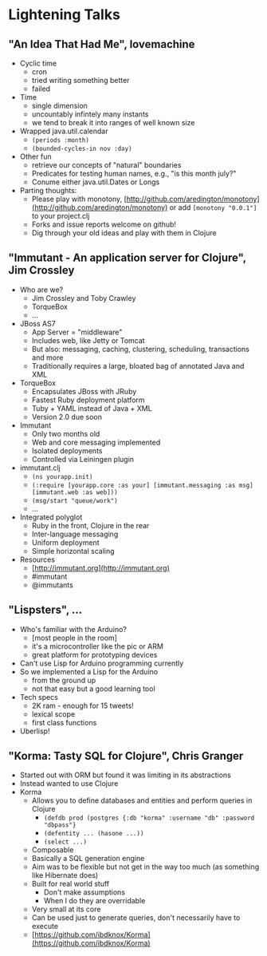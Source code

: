 # Lightening Talks #

## "An Idea That Had Me", lovemachine ##
   * Cyclic time
      * cron 
      * tried writing something better
      * failed
   * Time
      * single dimension
      * uncountably infintely many instants
      * we tend to break it into ranges of well known size
   * Wrapped java.util.calendar
      * `(periods :month)`
      * `(bounded-cycles-in nov :day)`
   * Other fun
      * retrieve our concepts of "natural" boundaries
      * Predicates for testing human names, e.g., "is this month july?"
      * Conume either java.util.Dates or Longs
   * Parting thoughts:
      * Please play with monotony, [http://github.com/aredington/monotony](http://github.com/aredington/monotony) or add `[monotony "0.0.1"]` to your project.clj
      * Forks and issue reports welcome on github!
      * Dig through your old ideas and play with them in Clojure

## "Immutant - An application server for Clojure", Jim Crossley ##
   * Who are we?
      * Jim Crossley and Toby Crawley
      * TorqueBox
      * ...
   * JBoss AS7
      * App Server = "middleware"
      * Includes web, like Jetty or Tomcat
      * But also: messaging, caching, clustering, scheduling, transactions and more
      * Traditionally requires a large, bloated bag of annotated Java and XML
   * TorqueBox
      * Encapsulates JBoss with JRuby
      * Fastest Ruby deployment platform
      * Tuby + YAML instead of Java + XML
      * Version 2.0 due soon
   * Immutant
      * Only two months old
      * Web and core messaging implemented
      * Isolated deployments
      * Controlled via Leiningen plugin
   * immutant.clj
      * `(ns yourapp.init)`
      * `(:require [yourapp.core :as your] [immutant.messaging :as msg] [immutant.web :as web]))`
      * `(msg/start "queue/work")`
      * ...
   * Integrated polyglot
      * Ruby in the front, Clojure in the rear
      * Inter-language messaging
      * Uniform deployment
      * Simple horizontal scaling
   * Resources
      * [http://immutant.org](http://immutant.org)
      * #immutant
      * @immutants

## "Lispsters", ... ##
   * Who's familiar with the Arduino?
      * [most people in the room]
      * it's a microcontroller like the pic or ARM
      * great platform for prototyping devices
   * Can't use Lisp for Arduino programming currently
   * So we implemented a Lisp for the Arduino
      * from the ground up
      * not that easy but a good learning tool
   * Tech specs
      * 2K ram - enough for 15 tweets!
      * lexical scope
      * first class functions
   * Uberlisp!

## "Korma: Tasty SQL for Clojure", Chris Granger ##
   * Started out with ORM but found it was limiting in its abstractions
   * Instead wanted to use Clojure
   * Korma
      * Allows you to define databases and entities and perform queries in Clojure
         * `(defdb prod (postgres {:db "korma" :username "db" :password "dbpass"}`
         * `(defentity ... (hasone ...))`
         * `(select ...)`
      * Composable
      * Basically a SQL generation engine
      * Aim was to be flexible but not get in the way too much (as something like Hibernate does)
      * Built for real world stuff
         * Don't make assumptions
         * When I do they are overridable
      * Very small at its core
      * Can be used just to generate queries, don't necessarily have to execute
      * [https://github.com/ibdknox/Korma](https://github.com/ibdknox/Korma)


